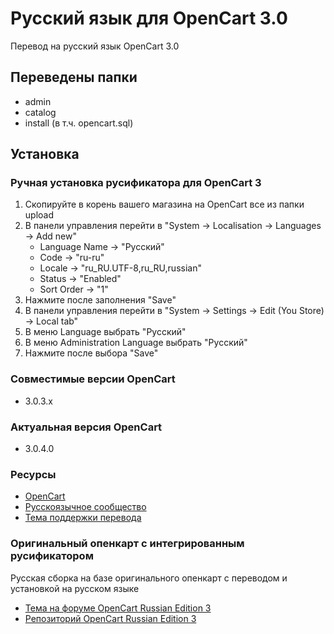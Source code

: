 # Русский язык для OpenCart 3.0

Перевод на русский язык OpenCart 3.0

## Переведены папки

- admin
- catalog
- install (в т.ч. opencart.sql)

## Установка

### Ручная установка русификатора для OpenCart 3

1. Скопируйте в корень вашего магазина на OpenCart все из папки upload
2. В панели управления перейти в "System -> Localisation -> Languages -> Add new"
    - Language Name -> "Русский"
    - Code -> "ru-ru"
    - Locale -> "ru_RU.UTF-8,ru_RU,russian"
    - Status -> "Enabled"
    - Sort Order -> "1"
3. Нажмите после заполнения "Save"
4. В панели управления перейти в "System -> Settings -> Edit (You Store) -> Local tab"
5. В меню Language выбрать "Русский"
6. В меню Administration Language выбрать "Русский"
7. Нажмите после выбора "Save"

### Совместимые версии OpenCart

- 3.0.3.x

### Актуальная версия OpenCart

- 3.0.4.0

### Ресурсы

- [OpenCart](https://opencart.com/)
- [Русскоязычное сообщество](https://forum.opencart.name/)
- [Тема поддержки перевода](https://forum.opencart.name/resources/Русский-язык-для-opencart-3-0.9/)

### Оригинальный опенкарт с интегрированным русификатором

Русская сборка на базе оригинального опенкарт с переводом и установкой на русском языке

- [Тема на форуме OpenCart Russian Edition 3](https://forum.opencart.name/resources/opencart-russian-edition.13/)
- [Репозиторий OpenCart Russian Edition 3](https://github.com/ruOpenCart/opencart-russian-edition/releases)
